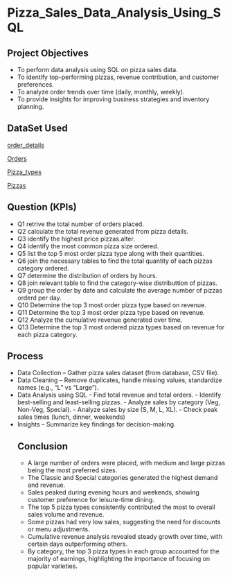 # Pizza_Sales_Data_Analysis_Using_SQL
## Project Objectives
- To perform data analysis using SQL on pizza sales data.
- To identify top-performing pizzas, revenue contribution, and customer preferences.
- To analyze order trends over time (daily, monthly, weekly).
- To provide insights for improving business strategies and inventory planning.

## DataSet Used
<a href ="https://github.com/masuqueali91/Pizza_Sales_Data_Analysis_Using_sql/blob/main/order_details.csv"> order_details </a>

<a href="https://github.com/masuqueali91/Pizza_Sales_Data_Analysis_Using_sql/blob/main/orders.csv"> Orders</a>

<a href ="https://github.com/masuqueali91/Pizza_Sales_Data_Analysis_Using_sql/blob/main/pizza_types.csv"> Pizza_types </a>

<a href ="https://github.com/masuqueali91/Pizza_Sales_Data_Analysis_Using_sql/blob/main/pizzas.csv"> Pizzas</a>

## Question (KPIs)
- Q1 retrive the  total number of orders placed.
- Q2 calculate the total revenue generated from pizza details.
- Q3 identify the highest price pizzas.alter.
- Q4 identify the most common pizza size ordered.
- Q5 list the top 5 most order pizza type along with their quantities.
- Q6  join the necessary tables to find the total quantity of each pizzas category ordered.
- Q7 determine the distribution of orders by  hours.
- Q8  join relevant table to find the category-wise distributtion of pizzas.
- Q9 group the order by date and calculate the average number of pizzas orderd per day.
- Q10  Determine the top 3 most order pizza type based on revenue.
- Q11  Determine the top 3 most order pizza type based on revenue.
- Q12 Analyze the cumulative revenue generated over time.
- Q13 Determine the top 3 most ordered pizza types  based on revenue for each pizza category.

## Process
- Data Collection – Gather pizza sales dataset (from database,  CSV file).
- Data Cleaning – Remove duplicates, handle missing values, standardize names (e.g., “L” vs “Large”).
- Data Analysis using SQL
      - Find total revenue and total orders.
      - Identify best-selling and least-selling pizzas.
      - Analyze sales by category (Veg, Non-Veg, Special).
      - Analyze sales by size (S, M, L, XL).
      - Check peak sales times (lunch, dinner, weekends)
- Insights – Summarize key findings for decision-making.
  ## Conclusion
   - A large number of orders were placed, with medium and large pizzas being the most preferred sizes.
   - The Classic and Special categories generated the highest demand and revenue.
   - Sales peaked during evening hours and weekends, showing customer preference for leisure-time dining.
   - The top 5 pizza types consistently contributed the most to overall sales volume and revenue.
   - Some pizzas had very low sales, suggesting the need for discounts or menu adjustments.
   - Cumulative revenue analysis revealed steady growth over time, with certain days outperforming others.
   - By category, the top 3 pizza types in each group accounted for the majority of earnings, highlighting the importance of focusing on popular varieties.
